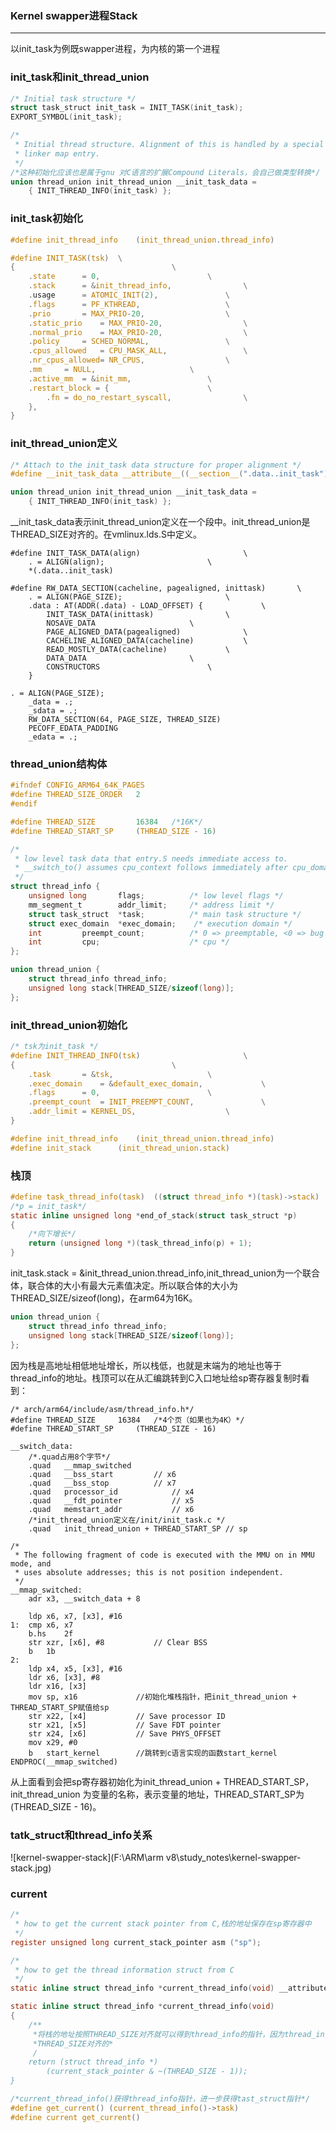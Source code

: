### Kernel swapper进程Stack

---

以init_task为例既swapper进程，为内核的第一个进程
### init_task和init_thread_union

```c
/* Initial task structure */
struct task_struct init_task = INIT_TASK(init_task);
EXPORT_SYMBOL(init_task);

/*
 * Initial thread structure. Alignment of this is handled by a special
 * linker map entry.
 */
/*这种初始化应该也是属于gnu 对C语言的扩展Compound Literals，会自己做类型转换*/ 
union thread_union init_thread_union __init_task_data =
	{ INIT_THREAD_INFO(init_task) };
```

### init_task初始化

```c
#define init_thread_info	(init_thread_union.thread_info)

#define INIT_TASK(tsk)	\
{									\
	.state		= 0,						\
	.stack		= &init_thread_info,				\
	.usage		= ATOMIC_INIT(2),				\
	.flags		= PF_KTHREAD,					\
	.prio		= MAX_PRIO-20,					\
	.static_prio	= MAX_PRIO-20,					\
	.normal_prio	= MAX_PRIO-20,					\
	.policy		= SCHED_NORMAL,					\
	.cpus_allowed	= CPU_MASK_ALL,					\
	.nr_cpus_allowed= NR_CPUS,					\
	.mm		= NULL,						\
	.active_mm	= &init_mm,					\
	.restart_block = {						\
		.fn = do_no_restart_syscall,				\
	},	
}
```
### init_thread_union定义

```c
/* Attach to the init_task data structure for proper alignment */
#define __init_task_data __attribute__((__section__(".data..init_task")))

union thread_union init_thread_union __init_task_data =
	{ INIT_THREAD_INFO(init_task) };
```

__init_task_data表示init_thread_union定义在一个段中。init_thread_union是THREAD_SIZE对齐的。在vmlinux.lds.S中定义。

```assembly
#define INIT_TASK_DATA(align)						\
	. = ALIGN(align);						\
	*(.data..init_task)

#define RW_DATA_SECTION(cacheline, pagealigned, inittask)		\
	. = ALIGN(PAGE_SIZE);						\
	.data : AT(ADDR(.data) - LOAD_OFFSET) {				\
		INIT_TASK_DATA(inittask)				\
		NOSAVE_DATA						\
		PAGE_ALIGNED_DATA(pagealigned)				\
		CACHELINE_ALIGNED_DATA(cacheline)			\
		READ_MOSTLY_DATA(cacheline)				\
		DATA_DATA						\
		CONSTRUCTORS						\
	}

. = ALIGN(PAGE_SIZE);
	_data = .;
	_sdata = .;
	RW_DATA_SECTION(64, PAGE_SIZE, THREAD_SIZE)
	PECOFF_EDATA_PADDING
	_edata = .;
```

###  thread_union结构体

```c
#ifndef CONFIG_ARM64_64K_PAGES
#define THREAD_SIZE_ORDER	2
#endif

#define THREAD_SIZE			16384	/*16K*/
#define THREAD_START_SP		(THREAD_SIZE - 16)

/*
 * low level task data that entry.S needs immediate access to.
 * __switch_to() assumes cpu_context follows immediately after cpu_domain.
 */
struct thread_info {
	unsigned long		flags;			/* low level flags */
	mm_segment_t		addr_limit;		/* address limit */
	struct task_struct	*task;			/* main task structure */
	struct exec_domain	*exec_domain;	 /* execution domain */
	int			preempt_count;			/* 0 => preemptable, <0 => bug */
	int			cpu;				    /* cpu */
};

union thread_union {
	struct thread_info thread_info;
	unsigned long stack[THREAD_SIZE/sizeof(long)];
};
```

### init_thread_union初始化

```c
/* tsk为init_task */
#define INIT_THREAD_INFO(tsk)						\
{									\
	.task		= &tsk,						\
	.exec_domain	= &default_exec_domain,				\
	.flags		= 0,						\
	.preempt_count	= INIT_PREEMPT_COUNT,				\
	.addr_limit	= KERNEL_DS,					\
}

#define init_thread_info	(init_thread_union.thread_info)
#define init_stack		(init_thread_union.stack)
```

### 栈顶

```c
#define task_thread_info(task)	((struct thread_info *)(task)->stack)
/*p = init_task*/
static inline unsigned long *end_of_stack(struct task_struct *p)
{
	/*向下增长*/
	return (unsigned long *)(task_thread_info(p) + 1);
}
```

init_task.stack = &init_thread_union.thread_info,init_thread_union为一个联合体，联合体的大小有最大元素值决定。所以联合体的大小为THREAD_SIZE/sizeof(long)，在arm64为16K。

```c
union thread_union {
	struct thread_info thread_info;
	unsigned long stack[THREAD_SIZE/sizeof(long)];
};
```
因为栈是高地址相低地址增长，所以栈低，也就是末端为的地址也等于thread_info的地址。栈顶可以在从汇编跳转到C入口地址给sp寄存器复制时看到：

```
/* arch/arm64/include/asm/thread_info.h*/
#define THREAD_SIZE		16384	/*4个页（如果也为4K）*/
#define THREAD_START_SP		(THREAD_SIZE - 16)

__switch_data:
	/*.quad占用8个字节*/
	.quad	__mmap_switched
	.quad	__bss_start			// x6
	.quad	__bss_stop			// x7
	.quad	processor_id			// x4
	.quad	__fdt_pointer			// x5
	.quad	memstart_addr			// x6
	/*init_thread_union定义在/init/init_task.c */
	.quad	init_thread_union + THREAD_START_SP // sp

/*
 * The following fragment of code is executed with the MMU on in MMU mode, and
 * uses absolute addresses; this is not position independent.
 */
__mmap_switched:
	adr	x3, __switch_data + 8

	ldp	x6, x7, [x3], #16
1:	cmp	x6, x7
	b.hs	2f
	str	xzr, [x6], #8			// Clear BSS
	b	1b
2:
	ldp	x4, x5, [x3], #16
	ldr	x6, [x3], #8
	ldr	x16, [x3]
	mov	sp, x16				//初始化堆栈指针，把init_thread_union + THREAD_START_SP赋值给sp
	str	x22, [x4]			// Save processor ID
	str	x21, [x5]			// Save FDT pointer
	str	x24, [x6]			// Save PHYS_OFFSET
	mov	x29, #0
	b	start_kernel		//跳转到c语言实现的函数start_kernel	
ENDPROC(__mmap_switched)
```

从上面看到会把sp寄存器初始化为init_thread_union + THREAD_START_SP，init_thread_union 为变量的名称，表示变量的地址，THREAD_START_SP为(THREAD_SIZE - 16)。

### tatk_struct和thread_info关系

![kernel-swapper-stack](F:\ARM\arm v8\study_notes\kernel-swapper-stack.jpg)

### current

```c
/*
 * how to get the current stack pointer from C,栈的地址保存在sp寄存器中
 */
register unsigned long current_stack_pointer asm ("sp");

/*
 * how to get the thread information struct from C
 */
static inline struct thread_info *current_thread_info(void) __attribute_const__;

static inline struct thread_info *current_thread_info(void)
{
	/**
	 *将栈的地址按照THREAD_SIZE对齐就可以得到thread_info的指针，因为thread_info起始地址也是
	 *THREAD_SIZE对齐的*
	 /
	return (struct thread_info *)
		(current_stack_pointer & ~(THREAD_SIZE - 1));
}
```

```c
/*current_thread_info()获得thread_info指针，进一步获得tast_struct指针*/
#define get_current() (current_thread_info()->task)
#define current get_current()
```

